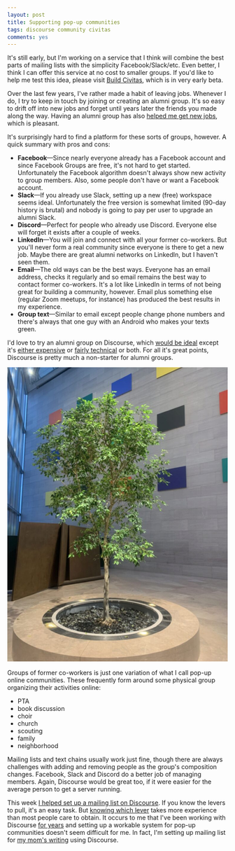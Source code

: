 ```yaml
---
layout: post
title: Supporting pop-up communities
tags: discourse community civitas
comments: yes
---
```


It's still early, but I'm working on a service that I think will
combine the best parts of mailing lists with the simplicity
Facebook/Slack/etc. Even better, I think I can offer this service at
no cost to smaller groups. If you'd like to help me test this idea,
please visit [Build
Civitas](https://beta.buildcivitas.com/t/what-is-build-civitas-beta/5),
which is in very early beta.


Over the last few years, I've rather made a habit of leaving
jobs. Whenever I do, I try to keep in touch by joining or creating an
alumni group. It's so easy to drift off into new jobs and forget until
years later the friends you made along the way. Having an alumni group
has also [helped me get new
jobs](/2021/04/30/developer_advocate.html), which is pleasant. 

It's surprisingly hard to find a platform for these sorts of groups,
however. A quick summary with pros and cons:

* **Facebook**&mdash;Since nearly everyone already has a Facebook
  account and since Facebook Groups are free, it's not hard to get
  started. Unfortunately the Facebook algorithm doesn't always show
  new activity to group members. Also, some people don't have or want
  a Facebook account.
* **Slack**&mdash;If you already use Slack, setting up a new (free)
  workspace seems ideal. Unfortunately the free version is somewhat
  limited (90-day history is brutal) and nobody is going to pay per
  user to upgrade an alumni Slack.
* **Discord**&mdash;Perfect for people who already use
  Discord. Everyone else will forget it exists after a couple of
  weeks.
* **LinkedIn**&mdash;You will join and connect with all your former
  co-workers. But you'll never form a real community since everyone is
  there to get a new job. Maybe there are great alumni networks on
  LinkedIn, but I haven't seen them.
* **Email**&mdash;The old ways can be the best ways. Everyone has an
  email address, checks it regularly and so email remains the best way
  to contact former co-workers. It's a lot like LinkedIn in terms of
  not being great for building a community, however. Email plus
  something else (regular Zoom meetups, for instance) has produced the
  best results in my experience.
* **Group text**&mdash;Similar to email except people change phone
  numbers and there's always that one guy with an Android who makes
  your texts green.
  
I'd love to try an alumni group on Discourse, which [would be
ideal](/2023/12/08/why_discourse.html) except it's [either
expensive](https://www.discourse.org/pricing) or [fairly
technical](/2021/04/06/oracle_discourse.html) or both. For all it's
great points, Discourse is pretty much a non-starter for alumni
groups.

![Tree from the National Gallery of Art](/images/popup_tree.jpg)

Groups of former co-workers is just one variation of what I call
pop-up online communities. These frequently form around some physical
group organizing their activities online:

* PTA
* book discussion
* choir
* church 
* scouting
* family
* neighborhood 

Mailing lists and text chains usually work just fine, though there are
always challenges with adding and removing people as the group's
composition changes. Facebook, Slack and Discord do a better job of
managing members. Again, Discourse would be great too, if it were
easier for the average person to get a server running.

This week [I helped set up a mailing list on
Discourse](https://meta.discourse.org/t/seeking-help-getting-email-notifications-to-work-when-a-new-topic-has-been-added-to-specific-categories/290098/4?u=jericson). If
you know the levers to pull, it's an easy task. But [knowing which
lever](https://quoteinvestigator.com/2017/03/06/tap/) takes more
experience than most people care to obtain.  It occurs to me that I've
been working with Discourse [for years](/tag/discourse) and setting up
a workable system for pop-up communities doesn't seem difficult for
me. In fact, I'm setting up mailing list for [my mom's
writing](https://meta.jlericson.com/t/about-the-biography-category/249)
using Discourse.


